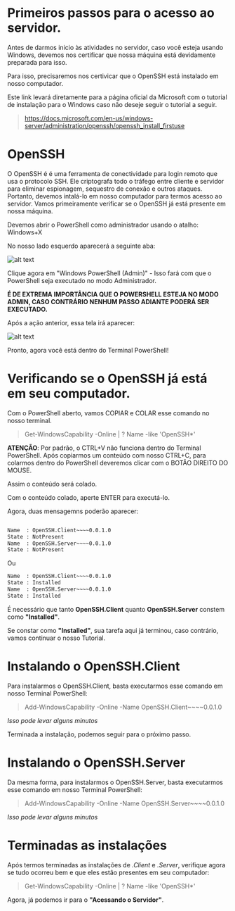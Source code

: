 # Primeiros passos para o acesso ao servidor.


Antes de darmos inicio às atividades no servidor, caso você esteja usando Windows, devemos nos certificar que nossa máquina está devidamente preparada para isso.

Para isso, precisaremos nos certivicar que o OpenSSH está instalado em nosso computador. 

Este link levará diretamente para a página oficial da Microsoft com o tutorial de instalação para o Windows caso não deseje seguir o tutorial a seguir.

> https://docs.microsoft.com/en-us/windows-server/administration/openssh/openssh_install_firstuse

# OpenSSH


O OpenSSH é é uma ferramenta de conectividade para login remoto que usa o protocolo SSH. Ele criptografa todo o tráfego entre cliente e servidor para eliminar espionagem,
sequestro de conexão e outros ataques. Portanto, devemos intalá-lo em nosso computador para termos acesso ao servidor. Vamos primeiramente verificar se o OpenSSH já está presente em nossa máquina.


Devemos abrir o PowerShell como administrador usando o atalho: Windows+X

No nosso lado esquerdo aparecerá a seguinte aba:

![alt text](https://github.com/lcsfaria/Teste/blob/main/cbd4c2fd-98c1-45df-a78e-8609df65ed93.jpg)


Clique agora em "Windows PowerShell (Admin)" - Isso fará com que o PowerShell seja executado no modo Administrador.


**É DE EXTREMA IMPORTÂNCIA QUE O POWERSHELL ESTEJA NO MODO ADMIN, CASO CONTRÁRIO NENHUM PASSO ADIANTE PODERÁ SER EXECUTADO.**


Após a ação anterior, essa tela irá aparecer: 

![alt text](https://github.com/lcsfaria/Teste/blob/main/7b7bd833-bc66-45a9-b4bc-ddea162cb8a6.jpg)

Pronto, agora você está dentro do Terminal PowerShell!


# Verificando se o OpenSSH já está em seu computador.


Com o PowerShell aberto, vamos COPIAR e COLAR esse comando no nosso terminal. 

> Get-WindowsCapability -Online | ? Name -like 'OpenSSH*'

**ATENÇÃO**: Por padrão, o CTRL+V não funciona dentro do Terminal PowerShell. Após copiarmos um conteúdo com nosso CTRL+C, para colarmos dentro do PowerShell deveremos clicar com o BOTÃO DIREITO DO MOUSE.
 
Assim o conteúdo será colado.

Com o conteúdo colado, aperte ENTER para executá-lo.

Agora, duas mensagemns poderão aparecer:

```diff

Name  : OpenSSH.Client~~~~0.0.1.0
State : NotPresent
Name  : OpenSSH.Server~~~~0.0.1.0
State : NotPresent
```
Ou
```diff
Name  : OpenSSH.Client~~~~0.0.1.0
State : Installed
Name  : OpenSSH.Server~~~~0.0.1.0
State : Installed
```

É necessário que tanto **OpenSSH.Client** quanto **OpenSSH.Server** constem como **"Installed"**.

Se constar como **"Installed"**, sua tarefa aqui já terminou, caso contrário, vamos continuar o nosso Tutorial.


# Instalando o OpenSSH.Client


Para instalarmos o OpenSSH.Client, basta executarmos esse comando em nosso Terminal PowerShell:

> Add-WindowsCapability -Online -Name OpenSSH.Client~~~~0.0.1.0

*Isso pode levar alguns minutos*

Terminada a instalação, podemos seguir para o próximo passo.


# Instalando o OpenSSH.Server


Da mesma forma, para instalarmos o OpenSSH.Server, basta executarmos esse comando em nosso Terminal PowerShell:

> Add-WindowsCapability -Online -Name OpenSSH.Server~~~~0.0.1.0

*Isso pode levar alguns minutos*


# Terminadas as instalações


Após termos terminadas as instalações de *.Client* e *.Server*, verifique agora se tudo ocorreu bem e que eles estão presentes em seu computador:

> Get-WindowsCapability -Online | ? Name -like 'OpenSSH*'

Agora, já podemos ir para o **"Acessando o Servidor"**.
